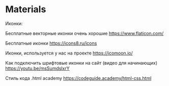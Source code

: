 # Materials
Иконки:

Бесплатные векторные иконки очень хорошие https://www.flaticon.com/

Бесплатные иконки https://icons8.ru/icons

Иконки, используется у нас на проекте https://icomoon.io/

Как подключить шрифтовые иконки на сайт (видео для начинающих) https://youtu.be/msSumdsIxrY

Стиль кода .html academy https://codeguide.academy/html-css.html
